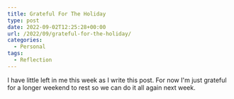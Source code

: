```yaml
---
title: Grateful For The Holiday
type: post
date: 2022-09-02T12:25:28+00:00
url: /2022/09/grateful-for-the-holiday/
categories:
  - Personal
tags:
  - Reflection
---
```


I have little left in me this week as I write this post. For now I'm just grateful for a longer weekend to rest so we can do it all again next week.